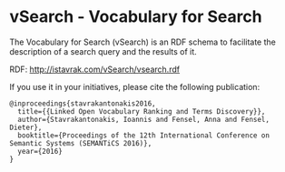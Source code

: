 # vSearch - Vocabulary for Search
The Vocabulary for Search (vSearch) is an RDF schema to facilitate the description of a search query and the results of it.

RDF: http://istavrak.com/vSearch/vsearch.rdf

If you use it in your initiatives, please cite the following publication:
```
@inproceedings{stavrakantonakis2016,
  title={{Linked Open Vocabulary Ranking and Terms Discovery}},
  author={Stavrakantonakis, Ioannis and Fensel, Anna and Fensel, Dieter},
  booktitle={Proceedings of the 12th International Conference on Semantic Systems (SEMANTiCS 2016)},
  year={2016}
}
```
